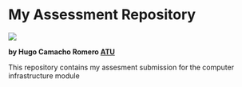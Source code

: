 # My Assessment Repository


 ![](https://oikotimes.com/wp-content/uploads/2022/06/cloud.jpg) 



**by Hugo Camacho Romero [ATU](https://www.atu.ie/)**




This repository contains my assesment submission for the computer infrastructure module
